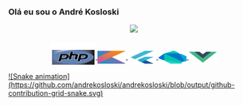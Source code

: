 ### Olá eu sou o André Kosloski

<div align="center">
  <a href="https://github.com/andrekosloski">
  <img height="180em" src="https://github-readme-stats.vercel.app/api?username=andrekosloski&show_icons=true&theme=dark&include_all_commits=true&count_private=true"/>    
</div>
  
<div style="display: inline_block" align="center"><br>
  <img align="center" alt="André Kosloski" height="60" width="90" src="https://github.com/devicons/devicon/blob/master/icons/php/php-original.svg"/>
  <img align="center" alt="André Kosloski" height="26" width="57" src="https://github.com/devicons/devicon/blob/master/icons/kotlin/kotlin-original.svg"/>
  <img align="center" alt="André Kosloski" height="26" width="57" src="https://github.com/devicons/devicon/blob/master/icons/flutter/flutter-original.svg"/>
  <img align="center" alt="André Kosloski" height="26" width="57" src="https://github.com/devicons/devicon/blob/master/icons/dart/dart-original.svg"/>
  <img align="center" alt="André Kosloski" height="26" width="57" src="https://github.com/devicons/devicon/blob/master/icons/vuejs/vuejs-original.svg"/>
  
</div>
<div>![Snake animation](https://github.com/andrekosloski/andrekosloski/blob/output/github-contribution-grid-snake.svg)</div>
